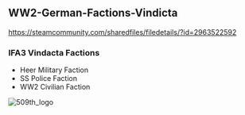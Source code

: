 ## WW2-German-Factions-Vindicta

https://steamcommunity.com/sharedfiles/filedetails/?id=2963522592

### IFA3 Vindacta Factions
  - Heer Military Faction
  - SS Police Faction
  - WW2 Civilian Faction
  

![509th_logo](https://user-images.githubusercontent.com/130827866/235592276-6e398f46-59b9-4b00-aaa2-61887cfce44e.jpg)
